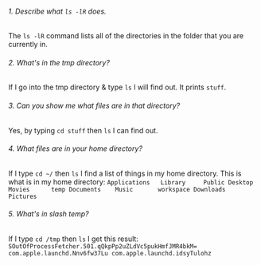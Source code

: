 ###### 1. Describe what `ls -lR` does.

The `ls -lR` command lists all of the directories in the folder that you are currently in.

###### 2. What's in the tmp directory?

If I go into the tmp directory & type `ls` I will find out. It prints `stuff`.

###### 3. Can you show me what files are in that directory?

Yes, by typing `cd stuff` then `ls` I can find out.

###### 4. What files are in your home directory?

If I type `cd ~/` then `ls` I find a list of things in my home directory. This is what is in my home directory: `Applications	Library		Public
                                                                           Desktop		Movies		temp
                                                                           Documents	Music		workspace
                                                                           Downloads	Pictures`
###### 5. What's in slash temp?

If I type `cd /tmp` then `ls` I get this result: `SOutOfProcessFetcher.501.qQkpPp2uZLdVc5pukHmfJMR4bkM=
                                                  com.apple.launchd.Nnv6fw37Lu
                                                  com.apple.launchd.idsyTulohz`
                                                  
                                               
                                                  
